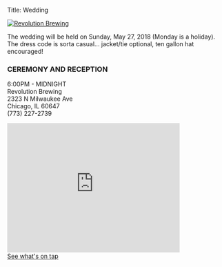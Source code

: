Title: Wedding

[![Revolution Brewing]({filename}/images/revolution_brewing_facade.jpg)](https://revbrew.com/brewpub/overview)

The wedding will be held on Sunday, May 27, 2018 (Monday is a holiday). The dress code is sorta casual... jacket/tie optional, ten gallon hat encouraged!

### CEREMONY AND RECEPTION

<p class="allcaps">6:00PM - MIDNIGHT<br>Revolution Brewing<br>2323 N Milwaukee Ave<br>Chicago, IL 60647<br>(773) 227-2739</p>

<div>
    <iframe src="https://www.google.com/maps/embed?pb=!1m18!1m12!1m3!1d2968.5725166307807!2d-87.70038798448513!3d41.92354757054772!2m3!1f0!2f0!3f0!3m2!1i1024!2i768!4f13.1!3m3!1m2!1s0x880fcd62652c1ab3%3A0xb8b89b5279dbbb1f!2sRevolution+Brewing!5e0!3m2!1sen!2sus!4v1513555856234" width="400" height="300" frameborder="0" style="border:0" allowfullscreen></iframe>
</div>

<div class="allcaps"><a href=https://revbrew.com/brewpub/overview#tap-list>See what's on tap</a></div>

